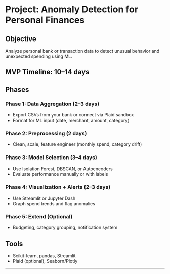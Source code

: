 # Project: Anomaly Detection for Personal Finances

## Objective
Analyze personal bank or transaction data to detect unusual behavior and unexpected spending using ML.

## MVP Timeline: 10–14 days

## Phases
### Phase 1: Data Aggregation (2–3 days)
- Export CSVs from your bank or connect via Plaid sandbox
- Format for ML input (date, merchant, amount, category)

### Phase 2: Preprocessing (2 days)
- Clean, scale, feature engineer (monthly spend, category drift)

### Phase 3: Model Selection (3–4 days)
- Use Isolation Forest, DBSCAN, or Autoencoders
- Evaluate performance manually or with labels

### Phase 4: Visualization + Alerts (2–3 days)
- Use Streamlit or Jupyter Dash
- Graph spend trends and flag anomalies

### Phase 5: Extend (Optional)
- Budgeting, category grouping, notification system

## Tools
- Scikit-learn, pandas, Streamlit
- Plaid (optional), Seaborn/Plotly
---